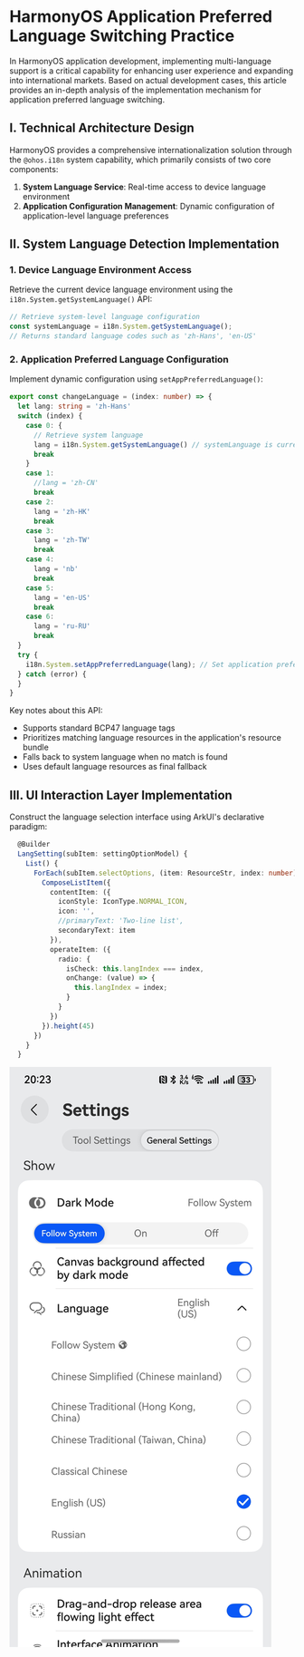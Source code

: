 # HarmonyOS Application Preferred Language Switching Practice

In HarmonyOS application development, implementing multi-language support is a critical capability for enhancing user experience and expanding into international markets. Based on actual development cases, this article provides an in-depth analysis of the implementation mechanism for application preferred language switching.

## I. Technical Architecture Design

HarmonyOS provides a comprehensive internationalization solution through the `@ohos.i18n` system capability, which primarily consists of two core components:

1. **System Language Service**: Real-time access to device language environment
2. **Application Configuration Management**: Dynamic configuration of application-level language preferences

## II. System Language Detection Implementation

### 1. Device Language Environment Access
Retrieve the current device language environment using the `i18n.System.getSystemLanguage()` API:
```typescript
// Retrieve system-level language configuration
const systemLanguage = i18n.System.getSystemLanguage(); 
// Returns standard language codes such as 'zh-Hans', 'en-US'
```

### 2. Application Preferred Language Configuration
Implement dynamic configuration using `setAppPreferredLanguage()`:
```typescript
export const changeLanguage = (index: number) => {
  let lang: string = 'zh-Hans'
  switch (index) {
    case 0: {
      // Retrieve system language
      lang = i18n.System.getSystemLanguage() // systemLanguage is current system language
      break
    }
    case 1:
      //lang = 'zh-CN'
      break
    case 2:
      lang = 'zh-HK'
      break
    case 3:
      lang = 'zh-TW'
      break
    case 4:
      lang = 'nb'
      break
    case 5:
      lang = 'en-US'
      break
    case 6:
      lang = 'ru-RU'
      break
  }
  try {
    i18n.System.setAppPreferredLanguage(lang); // Set application preferred language
  } catch (error) {
  }
}
```
Key notes about this API:
- Supports standard BCP47 language tags
- Prioritizes matching language resources in the application's resource bundle
- Falls back to system language when no match is found
- Uses default language resources as final fallback

## III. UI Interaction Layer Implementation

Construct the language selection interface using ArkUI's declarative paradigm:
```typescript
  @Builder
  LangSetting(subItem: settingOptionModel) {
    List() {
      ForEach(subItem.selectOptions, (item: ResourceStr, index: number) => {
        ComposeListItem({
          contentItem: ({
            iconStyle: IconType.NORMAL_ICON,
            icon: '',
            //primaryText: 'Two-line list',
            secondaryText: item
          }),
          operateItem: ({
            radio: {
              isCheck: this.langIndex === index,
              onChange: (value) => {
                this.langIndex = index;
              }
            }
          })
        }).height(45)
      })
    }
  }
```
![Example in PixelArtisan](image/1501.jpg) 